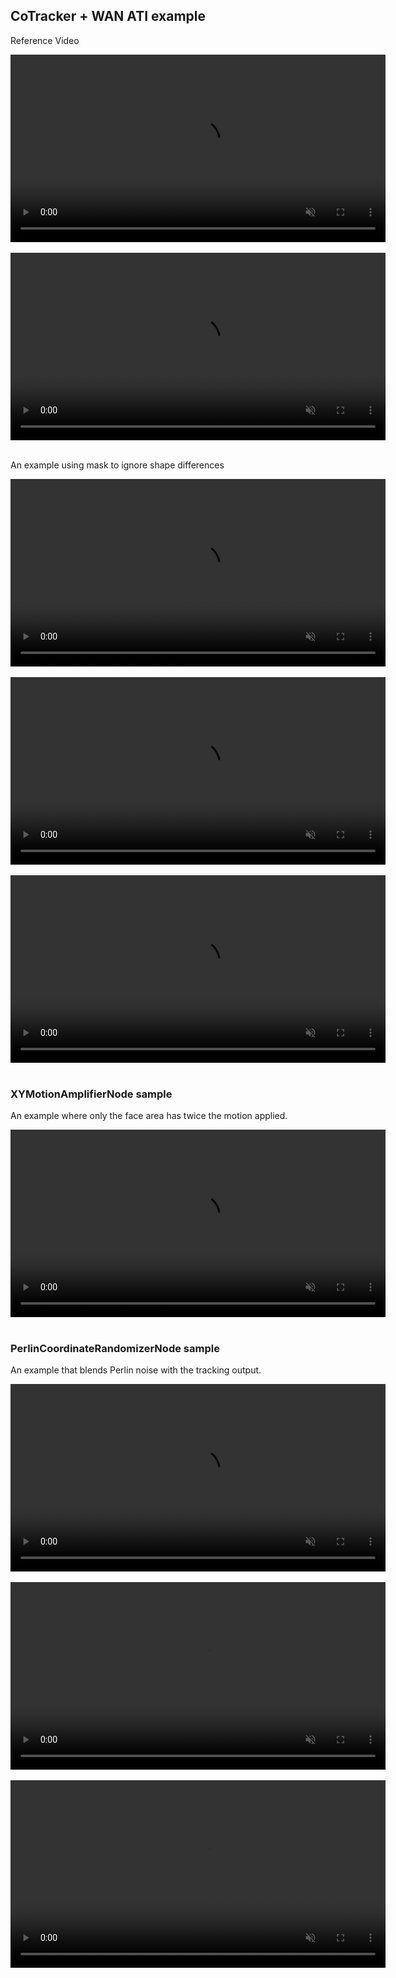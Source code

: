 ## CoTracker + WAN ATI example


Reference Video
<div><video controls height="300" src="https://github.com/user-attachments/assets/4346ef75-8bae-4798-a352-1cb330771da7" muted="false"></video></div>
<br>

<div><video controls height="300" src="https://github.com/user-attachments/assets/4c890566-5203-4501-b1b5-4fd1630a5aa6" muted="false"></video></div>
<br>

An example using mask to ignore shape differences
<div><video controls height="300" src="https://github.com/user-attachments/assets/fe730577-ff45-414d-b1bf-17a60fead975" muted="false"></video></div>
<br>
<div><video controls height="300" src="https://github.com/user-attachments/assets/421f767c-ab81-460a-962c-3bcf86819cb7" muted="false"></video></div>
<br>
<div><video controls height="300" src="https://github.com/user-attachments/assets/c6d714fc-2a6e-4ddd-a508-87d38605bcec" muted="false"></video></div>
<br>


### XYMotionAmplifierNode sample

An example where only the face area has twice the motion applied.
<div><video controls height="300" src="https://github.com/user-attachments/assets/989579fd-f586-49c8-89a8-e644d9753bb6" muted="false"></video></div>
<br>


### PerlinCoordinateRandomizerNode sample

An example that blends Perlin noise with the tracking output.
<div><video controls height="300" src="https://github.com/user-attachments/assets/13c0a395-7574-478f-bbfe-4a0934bfa960" muted="false"></video></div>
<br>
<div><video controls height="300" src="https://github.com/user-attachments/assets/c8167488-98ec-45fb-8621-5289fa526cf2" muted="false"></video></div>
<br>
<div><video controls height="300" src="https://github.com/user-attachments/assets/81bdbdbe-e6ae-485b-80cf-5477acda4d0d" muted="false"></video></div>
<br>

